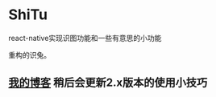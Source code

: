 # ShiTu
react-native实现识图功能和一些有意思的小功能

重构的识兔。

## [我的博客](https://surpassrabbit.github.io/)  稍后会更新2.x版本的使用小技巧